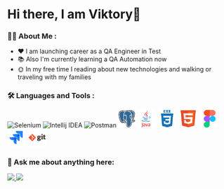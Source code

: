 
<h1>
Hi there, I am Viktory👋  
</h1>

### :woman_technologist: About Me :
- ❤ I am launching career as a QA Engineer in Test
- 📚 Also I'm currently learning a QA Automation now
- 🌞 In my free time I reading about new technologies and walking or traveling with my families 

### :hammer_and_wrench: Languages and Tools :
<div>
<img src="https://img.icons8.com/stickers/344/selenium-test-automation.png" title="Selenium" width="40">
<img src="https://img.icons8.com/color/344/intellij-idea.png" title="Intellij IDEA" width="40">
<img src="https://img.icons8.com/external-tal-revivo-color-tal-revivo/344/external-postman-is-the-only-complete-api-development-environment-logo-color-tal-revivo.png" title="Postman" width="40">
<img src="https://raw.githubusercontent.com/devicons/devicon/1119b9f84c0290e0f0b38982099a2bd027a48bf1/icons/postgresql/postgresql-original.svg" title="postgresql" alt="postgresql" width="40">
  <img src="https://github.com/devicons/devicon/blob/master/icons/java/java-original-wordmark.svg" title="Java" alt="Java" width="40" height="40"/>&nbsp;
   <img src="https://github.com/devicons/devicon/blob/master/icons/css3/css3-plain-wordmark.svg"  title="CSS3" alt="CSS" width="40" height="40"/>&nbsp;
  <img src="https://github.com/devicons/devicon/blob/master/icons/html5/html5-original.svg" title="HTML5" alt="HTML" width="40" height="40"/>&nbsp;
   <img src="https://raw.githubusercontent.com/devicons/devicon/1119b9f84c0290e0f0b38982099a2bd027a48bf1/icons/figma/figma-original.svg" alt="figma" width="40" height="40"/>&nbsp;
  <img src="https://raw.githubusercontent.com/devicons/devicon/1119b9f84c0290e0f0b38982099a2bd027a48bf1/icons/jira/jira-original.svg" title="jira" alt="AWS" width="40" height="40"/>&nbsp;
  <img src="https://github.com/devicons/devicon/blob/master/icons/git/git-original-wordmark.svg" title="Git" **alt="Git" width="40" height="40"/>
</div>

### 💬 Ask me about anything here: 
<div id="badges"> 
<a href="https://t.me/whispavi"> 
<img src= "https://cdn-icons.flaticon.com/png/512/2626/premium/2626281.png?token=exp=1657216156~hmac=7e192b5a677e9f8e62a928372091283c" width="30" " ">
</a>
  <a href="https://www.linkedin.com/in/vorobeyvika-4070ba49/">
  <img src= "https://cdn-icons.flaticon.com/png/512/2626/premium/2626273.png?token=exp=1657216166~hmac=bb18a4ccb7bb69f257613d6e9d9209db" width="30" " ">
  </a>
  </div>
  <h1 >
  </h1>
  <div id="badges"> 
  <img src="https://komarev.com/ghpvc/?username=whispavi&style=flat-square&color=blue" alt=""/>
  </div>
